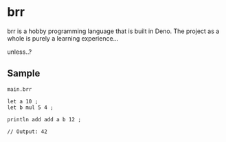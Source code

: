# brr

brr is a hobby programming language that is built in Deno. The project as a
whole is purely a learning experience...

unless..?

## Sample

`main.brr`

```
let a 10 ;
let b mul 5 4 ;

println add add a b 12 ;

// Output: 42
```

